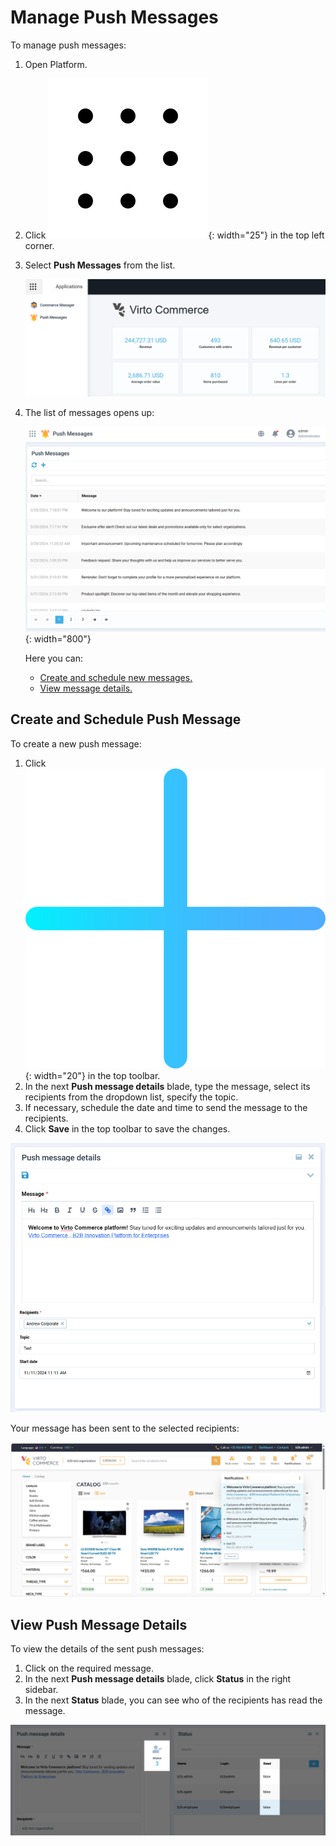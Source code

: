 # Manage Push Messages

To manage push messages:

1. Open Platform.
1. Click ![Dots](media/nine-dots-icon1.png){: width="25"} in the top left corner.

1. Select **Push Messages** from the list. 

    ![Open push messages](media/open-push-messages.png)

1. The list of messages opens up:

    ![First blade](media/first-blade.png){: width="800"}

    Here you can:
    
    * [Create and schedule new messages.](manage-push-messages.md#create-and-schedule-push-message)
    * [View message details.](manage-push-messages.md#view-push-message-details)

## Create and Schedule Push Message

To create a new push message:

1. Click ![Plus](media/plus.png){: width="20"} in the top toolbar.
1. In the next **Push message details** blade, type the message, select its recipients from the dropdown list, specify the topic. 
1. If necessary, schedule the date and time to send the message to the recipients.
1. Click **Save** in the top toolbar to save the changes. 

![Create message](media/create-message.png)

Your message has been sent to the selected recipients:

![Message sent](media/sent-message.png)


## View Push Message Details

To view the details of the sent push messages:

1. Click on the required message.
1. In the next **Push message details** blade, click **Status** in the right sidebar.
1. In the next **Status** blade, you can see who of the recipients has read the message.

![Status](media/message-status.png)

